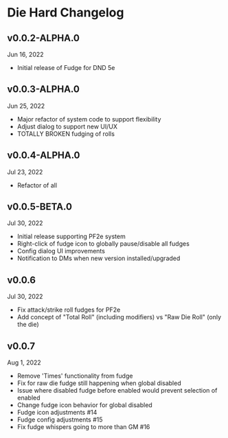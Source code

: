# Die Hard Changelog

## v0.0.2-ALPHA.0
Jun 16, 2022
* Initial release of Fudge for DND 5e 

## v0.0.3-ALPHA.0
Jun 25, 2022
* Major refactor of system code to support flexibility
* Adjust dialog to support new UI/UX
* TOTALLY BROKEN fudging of rolls

## v0.0.4-ALPHA.0
Jul 23, 2022
* Refactor of all


## v0.0.5-BETA.0
Jul 30, 2022
* Initial release supporting PF2e system
* Right-click of fudge icon to globally pause/disable all fudges
* Config dialog UI improvements
* Notification to DMs when new version installed/upgraded

## v0.0.6
Jul 30, 2022
* Fix attack/strike roll fudges for PF2e
* Add concept of "Total Roll" (including modifiers) vs "Raw Die Roll" (only the die)

## v0.0.7
Aug 1, 2022
* Remove 'Times' functionality from fudge
* Fix for raw die fudge still happening when global disabled
* Issue where disabled fudge before enabled would prevent selection of enabled
* Change fudge icon behavior for global disabled
* Fudge icon adjustments #14
* Fudge config adjustments #15
* Fix fudge whispers going to more than GM #16
